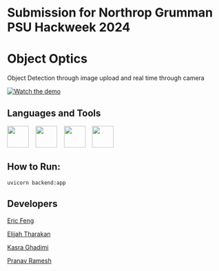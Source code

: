 # Submission for Northrop Grumman PSU Hackweek 2024

# Object Optics
Object Detection through image upload and real time through camera

[![Watch the demo](https://img.youtube.com/vi/x-B1wLBg_W8/0.jpg)](https://youtu.be/x-B1wLBg_W8)

## Languages and Tools
<div>
    <img width=50px src="https://image.similarpng.com/very-thumbnail/2021/12/Python-programming-logo-on-transparent-background-PNG.png">&nbsp;&nbsp;&nbsp;
<img width=50px src="https://cdn-icons-png.flaticon.com/512/25/25231.png">&nbsp;&nbsp;&nbsp;
<img width=50px src="https://cdn.prod.website-files.com/646dd1f1a3703e451ba81ecc/64994922cf2a6385a4bf4489_UltralyticsYOLO_mark_blue.svg">&nbsp;&nbsp;&nbsp;
<img width=50px src="https://cdn.worldvectorlogo.com/logos/fastapi.svg">&nbsp;&nbsp;&nbsp;
</div>

## How to Run:
```
uvicorn backend:app
```



## Developers
[Eric Feng](https://github.com/Eric1K)

[Elijah Tharakan](https://github.com/darthkittie)

[Kasra Ghadimi](https://github.com/Kas-Bruh)

[Pranav Ramesh](https://github.com/Laphatize)
